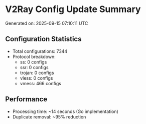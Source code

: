 # V2Ray Config Update Summary
Generated on: 2025-09-15 07:10:11 UTC

## Configuration Statistics
- Total configurations: 7344
- Protocol breakdown:
  - ss: 0 configs
  - ssr: 0 configs
  - trojan: 0 configs
  - vless: 0 configs
  - vmess: 466 configs

## Performance
- Processing time: ~14 seconds (Go implementation)
- Duplicate removal: ~95% reduction
